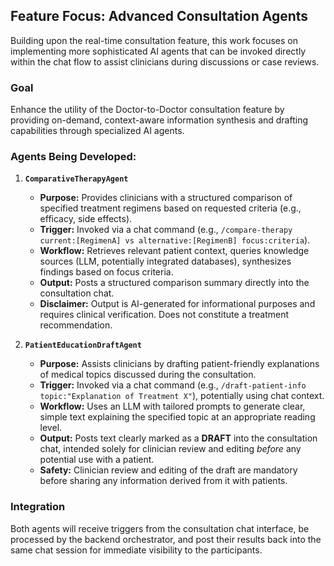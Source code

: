 ## Feature Focus: Advanced Consultation Agents

Building upon the real-time consultation feature, this work focuses on implementing more sophisticated AI agents that can be invoked directly within the chat flow to assist clinicians during discussions or case reviews.

### Goal

Enhance the utility of the Doctor-to-Doctor consultation feature by providing on-demand, context-aware information synthesis and drafting capabilities through specialized AI agents.

### Agents Being Developed:

1.  **`ComparativeTherapyAgent`**
    *   **Purpose:** Provides clinicians with a structured comparison of specified treatment regimens based on requested criteria (e.g., efficacy, side effects).
    *   **Trigger:** Invoked via a chat command (e.g., `/compare-therapy current:[RegimenA] vs alternative:[RegimenB] focus:criteria`).
    *   **Workflow:** Retrieves relevant patient context, queries knowledge sources (LLM, potentially integrated databases), synthesizes findings based on focus criteria.
    *   **Output:** Posts a structured comparison summary directly into the consultation chat.
    *   **Disclaimer:** Output is AI-generated for informational purposes and requires clinical verification. Does not constitute a treatment recommendation.

2.  **`PatientEducationDraftAgent`**
    *   **Purpose:** Assists clinicians by drafting patient-friendly explanations of medical topics discussed during the consultation.
    *   **Trigger:** Invoked via a chat command (e.g., `/draft-patient-info topic:"Explanation of Treatment X"`), potentially using chat context.
    *   **Workflow:** Uses an LLM with tailored prompts to generate clear, simple text explaining the specified topic at an appropriate reading level.
    *   **Output:** Posts text clearly marked as a **DRAFT** into the consultation chat, intended solely for clinician review and editing *before* any potential use with a patient.
    *   **Safety:** Clinician review and editing of the draft are mandatory before sharing any information derived from it with patients.

### Integration

Both agents will receive triggers from the consultation chat interface, be processed by the backend orchestrator, and post their results back into the same chat session for immediate visibility to the participants.
